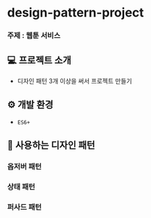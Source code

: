 # design-pattern-project

### 주제 : 웹툰 서비스

## 💻 프로젝트 소개

- 디자인 패턴 3개 이상을 써서 프로젝트 만들기

## ⚙️ 개발 환경

- `ES6+`

## 🎨 사용하는 디자인 패턴

### 옵저버 패턴

### 상태 패턴

### 퍼사드 패턴
